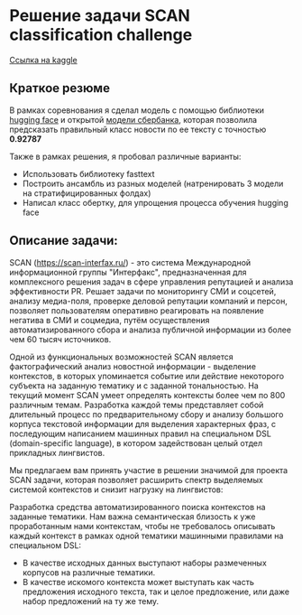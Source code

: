 # Решение задачи SCAN classification challenge

[Ссылка на kaggle](https://www.kaggle.com/competitions/scan-classification-challange)

## Краткое резюме
В рамках соревнования я сделал модель с помощью библиотеки [hugging face](https://huggingface.co/) и открытой [модели сбербанка](https://huggingface.co/sberbank-ai/sbert_large_nlu_ru), которая позволила предсказать правильный класс новости по ее тексту с точностью **0.92787**

Также в рамках решения, я пробовал различные варианты: 
- Использовать библиотеку fasttext
- Построить ансамбль из разных моделей (натренировать 3 модели на стратифицированных фолдах)
- Написал класс обертку, для упрощения процесса обучения hugging face



## Описание задачи:

SCAN (https://scan-interfax.ru/) - это система Международной информационной группы "Интерфакс", предназначенная для комплексного решения задач в сфере управления репутацией и анализа эффективности PR. Решает задачи по мониторингу СМИ и соцсетей, анализу медиа-поля, проверке деловой репутации компаний и персон, позволяет пользователям оперативно реагировать на появление негатива в СМИ и соцмедиа, путём осуществления автоматизированного сбора и анализа публичной информации из более чем 60 тысяч источников.

Одной из функциональных возможностей SCAN является фактографический анализ новостной информации - выделение контекстов, в которых упоминается событие или действие некоторого субъекта на заданную тематику и с заданной тональностью.
На текущий момент SCAN умеет определять контексты более чем по 800 различным темам. Разработка каждой темы представляет собой длительный процесс по предварительному сбору и анализу большого корпуса текстовой информации для выделения характерных фраз, с последующим написанием машинных правил на специальном DSL (domain-specific language), в котором задействован целый отдел прикладных лингвистов.

Мы предлагаем вам принять участие в решении значимой для проекта SCAN задачи, которая позволяет расширить спектр выделяемых системой контекстов и снизит нагрузку на лингвистов:

Разработка средства автоматизированного поиска контекстов на заданные тематики. Нам важна семантическая близость к уже проработанным нами контекстам, чтобы не требовалось описывать каждый контекст в рамках одной тематики машинными правилами на специальном DSL:

- В качестве исходных данных выступают наборы размеченных корпусов на различные тематики.
- В качестве искомого контекста может выступать как часть предложения исходного текста, так и целое предложение, или даже набор предложений на ту же тему.
